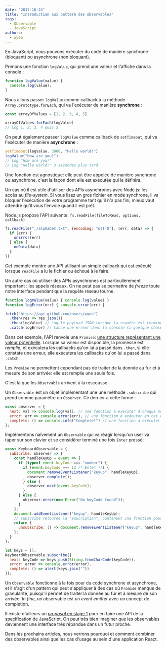 ```yaml
---
date: "2017-10-23"
title: "Introduction aux pattern des observables"
tags:
  - Observable
  - JavaScript
authors:
  - wyeo
---
```


En JavaScript, nous pouvons exécuter du code de manière synchrone (bloquant) ou
asynchrone (non bloquant).

Prenons une fonction `logValue`, qui prend une valeur et l'affiche dans la
console :

```javascript
function logValue(value) {
  console.log(value);
}
```

Nous allons passer `logValue` comme callback à la méthode
`Array.prototype.forEach`, qui va l'exécuter de manière **synchrone** :

```JavaScript
const arrayOfValues = [1, 2, 3, 4, 5]

arrayOfValues.forEach(logValue)
// Log 1, 2, 3, 4 puis 5
```

On peut également passer `logValue` comme callback de `setTimeout`, qui va
l'exécuter de manière **asynchrone** :

```JavaScript
setTimeout(logValue, 3000, "Hello world!")
logValue("How are you?")
// Log "How are you?"
// Log "Hello world!" 3 secondes plus tard
```

Une fonction est agnostique: elle peut être appelée de manière synchrone ou
asynchrone, c'est la façon dont elle est exécutée qui le définira.

Un cas où il est utile d'utiliser des APIs asynchrones avec Node.js: les accès
au *file-system*. Si vous lisez un gros fichier en mode synchrone, il va bloquer
l'exécution de votre programme tant qu'il n'a pas fini, mieux vaut attendre
qu'il vous l'envoie quand il est prêt.

Node.js propose l'API suivante: `fs.readFile(fileToRead, options, callback)`

```JavaScript
fs.readFile("./alphabet.txt", {encoding: "utf-8"}, (err, data) => {
  if (err) {
    onError(err)
  } else {
    onData(data)
  }
})
```

Cet exemple montre une API utilisant un simple callback qui est exécuté lorsque
`readFile` a lu le fichier ou échoué à le faire.

Un autre cas où utiliser des APIs asynchrones est particulièrement important :
les appels réseaux. On ne peut pas se permettre de _freeze_ toute notre
interface pendant que la requête réseau tourne.

```JavaScript
function logValue(value) { console.log(value) }
function logError(err) { console.error(err) }

fetch("https://api.github.com/users/wyeo")
  .then(res => res.json())
  .then(logValue) // Log le payload JSON lorsque la requête est terminée
  .catch(logError) // Lance une erreur dans la console si quelque chose s'est mal passé
```

Dans cet exemple, l'API renvoie une `Promise`: [une structure représentant une
valeur potentielle](/fr/articles/js/es2015/promises/). Lorsque sa valeur est
disponible, la promesse est *remplie*, et exécutera les callbacks qu'on lui a
passé dans `.then`, si elle constate une erreur, elle exécutera les callbacks
qu'on lui a passé dans `.catch`.

Les `Promise` ne permettent cependant pas de traiter de la donnée au fur et à
mesure de son arrivée: elle est remplie une seule fois.

C'est là que les `Observable` arrivent à la rescousse.

Un `Observable` est un objet implémentant une une méthode `.subscribe` qui prend
comme paramètre un `Observer`. Ce dernier a cette forme :

```javascript
const observer = {
  next: val => console.log(val), // une fonction à exécuter à chaque nouvel évenement
  error: err => console.error(err), // une fonction à exécuter en cas d'erreur
  complete: () => console.info("Complete!") // une fonction à exécuter lorsque l'observable a fini
};
```

Implémentons naïvement un `Observable` qui va réagir lorsqu'un user va taper sur
son clavier et se considérer terminé une fois `Enter` pressé:

```javascript
const KeyboardObservable = {
  subscribe: observer => {
    const handleKeyUp = event => {
      if (typeof event.keyCode === "number") {
        if (event.keyCode === 13 /* Enter */) {
          document.removeEventListener("keyup", handleKeyUp);
          observer.complete();
        } else {
          observer.next(event.keyCode);
        }
      } else {
        observer.error(new Error("No keyCode found"));
      }
    };
    document.addEventListener("keyup", handleKeyUp);
    // subscribe retourne la "soucription", contenant une fonction pour la stopper
    return {
      unsubscribe: () => document.removeEventListener("keyup", handleKeyUp)
    };
  }
};

let keys = [];
KeyboardObservable.subscribe({
  next: keyCode => keys.push(String.fromCharCode(keyCode)),
  error: error => console.error(error),
  complete: () => alert(keys.join(""))
});
```

Un `Observable` fonctionne à la fois pour du code synchrone et asynchrone, et il
s'agit d'un pattern qui peut s'appliquer à des cas où `Promise` manque de
granularité, puisqu'il permet de traiter la donnée au fur et à mesure de son
arrivée. *In fine*, un observable est un _event emitter_ avec un concept de
completion.

Il existe d'ailleurs un [_proposal_ en stage
1](https://tc39.github.io/proposal-observable/) pour en faire une API de la
specification de JavaScript. On peut très bien imaginer que les observables
deviennent une interface très répandue dans un futur proche.

Dans les prochains articles, nous verrons pourquoi et comment combiner des
observables ainsi que les cas d'usage au sein d'une application React.
